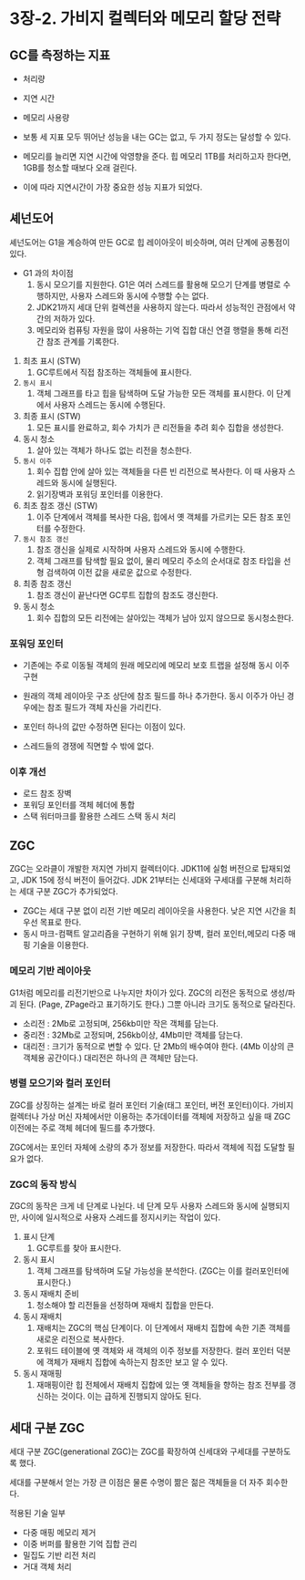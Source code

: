 # 3장-2. 가비지 컬렉터와 메모리 할당 전략

## GC를 측정하는 지표

- 처리량
- 지연 시간
- 메모리 사용량

- 보통 세 지표 모두 뛰어난 성능을 내는 GC는 없고, 두 가지 정도는 달성할 수 있다.
- 메모리를 늘리면 지연 시간에 악영향을 준다. 힙 메모리 1TB를 처리하고자 한다면, 1GB를 청소할 때보다 오래 걸린다.
- 이에 따라 지연시간이 가장 중요한 성능 지표가 되었다.

## 셰넌도어

셰넌도어는 G1을 계승하여 만든 GC로 힙 레이아웃이 비슷하며, 여러 단계에 공통점이 있다.

- G1 과의 차이점
    1. 동시 모으기를 지원한다. G1은 여러 스레드를 활용해 모으기 단계를 병렬로 수행하지만, 사용자 스레드와 동시에 수행할 수는 없다.
    2. JDK21까지 세대 단위 컬렉션을 사용하지 않는다. 따라서 성능적인 관점에서 약간의 저하가 있다.
    3. 메모리와 컴퓨팅 자원을 많이 사용하는 기억 집합 대신 연결 행렬을 통해 리전 간 참조 관계를 기록한다.

1. 최초 표시 (STW)
    1. GC루트에서 직접 참조하는 객체들에 표시한다.
2. `동시 표시`
    1. 객체 그래프를 타고 힙을 탐색하며 도달 가능한 모든 객체를 표시한다. 이 단계에서 사용자 스레드는 동시에 수행된다.
3. 최종 표시 (STW)
    1. 모든 표시를 완료하고, 회수 가치가 큰 리전들을 추려 회수 집합을 생성한다.
4. 동시 청소
    1. 살아 있는 객체가 하나도 없는 리전을 청소한다.
5. `동시 이주`
    1. 회수 집합 안에 살아 있는 객체들을 다른 빈 리전으로 복사한다. 이 때 사용자 스레드와 동시에 실행된다.
    2. 읽기장벽과 포워딩 포인터를 이용한다.
6. 최초 참조 갱신 (STW)
    1. 이주 단계에서 객체를 복사한 다음, 힙에서 옛 객체를 가르키는 모든 참조 포인터를 수정한다.
7. `동시 참조 갱신`
    1. 참조 갱신을 실제로 시작하며 사용자 스레드와 동시에 수행한다.
    2. 객체 그래프를 탐색할 필요 없이, 물리 메모리 주소의 순서대로 참조 타입을 선형 검색하여 이전 값을 새로운 값으로 수정한다.
8. 최종 참조 갱신
    1. 참조 갱신이 끝난다면 GC루트 집합의 참조도 갱신한다.
9. 동시 청소
    1. 회수 집합의 모든 리전에는 살아있는 객체가 남아 있지 않으므로 동시청소한다.

### 포워딩 포인터

- 기존에는 주로 이동될 객체의 원래 메모리에 메모리 보호 트랩을 설정해 동시 이주 구현
- 원래의 객체 레이아웃 구조 상단에 참조 필드를 하나 추가한다. 동시 이주가 아닌 경우에는 참조 필드가 객체 자신을 가리킨다.
- 포인터 하나의 값만 수정하면 된다는 이점이 있다.

- 스레드들의 경쟁에 직면할 수 밖에 없다.

### 이후 개선

- 로드 참조 장벽
- 포워딩 포인터를 객체 헤더에 통합
- 스택 워터마크를 활용한 스레드 스택 동시 처리

## ZGC

ZGC는 오라클이 개발한 저지연 가비지 컬렉터이다. JDK11에 실험 버전으로 탑재되었고, JDK 15에 정식 버전이 들어갔다. JDK 21부터는 신세대와 구세대를 구분해 처리하는 세대 구분 ZGC가 추가되었다.

- ZGC는 세대 구분 없이 리전 기반 메모리 레이아웃을 사용한다. 낮은 지연 시간을 최우선 목표로 한다.
- 동시 마크-컴팩트 알고리즘을 구현하기 위해 읽기 장벽, 컬러 포인터,메모리 다중 매핑 기술을 이용한다.

### 메모리 기반 레이아웃

G1처럼 메모리를 리전기반으로 나누지만 차이가 있다. ZGC의 리전은 동적으로 생성/파괴 된다. (Page, ZPage라고 표기하기도 한다.) 그뿐 아니라 크기도 동적으로 달라진다.

- 소리전 : 2Mb로 고정되며, 256kb미만 작은 객체를 담는다.
- 중리전 : 32Mb로 고정되며, 256kb이상, 4Mb미만 객체를 담는다.
- 대리전 : 크기가 동적으로 변할 수 있다. 단 2Mb의 배수여야 한다. (4Mb 이상의 큰 객체용 공간이다.) 대리전은 하나의 큰 객체만 담는다.

### 병렬 모으기와 컬러 포인터

ZGC를 상징하는 설계는 바로 컬러 포인터 기술(태그 포인터, 버전 포인터)이다. 가비지 컬렉터나 가상 머신 자체에서만 이용하는 추가데이터를 객체에 저장하고 싶을 때 ZGC이전에는 주로 객체 헤더에 필드를 추가했다.

ZGC에서는 포인터 자체에 소량의 추가 정보를 저장한다. 따라서 객체에 직접 도달할 필요가 없다.

### ZGC의 동작 방식

ZGC의 동작은 크게 네 단계로 나뉜다. 네 단계 모두 사용자 스레드와 동시에 실행되지만, 사이에 일시적으로 사용자 스레드를 정지시키는 작업이 있다.

1. 표시 단계
    1. GC루트를 찾아 표시한다.
2. 동시 표시
    1. 객체 그래프를 탐색하며 도달 가능성을 분석한다. (ZGC는 이를 컬러포인터에 표시한다.)
3. 동시 재배치 준비
    1. 청소해야 할 리전들을 선정하며 재배치 집합을 만든다.
4. 동시 재배치
    1. 재배치는 ZGC의 핵심 단계이다. 이 단계에서 재배치 집합에 속한 기존 객체를 새로운 리전으로 복사한다.
    2. 포워드 테이블에 옛 객체와 새 객체의 이주 정보를 저장한다. 컬러 포인터 덕분에 객체가 재배치 집합에 속하는지 참조만 보고 알 수 있다.
5. 동시 재매핑
    1. 재매핑이란 힙 전체에서 재배치 집합에 있는 옛 객체들을 향하는 참조 전부를 갱신하는 것이다. 이는 급하게 진행되지 않아도 된다.

## **세대 구분 ZGC**

세대 구분 ZGC(generational ZGC)는 ZGC를 확장하여 신세대와 구세대를 구분하도록 했다. 

세대를 구분해서 얻는 가장 큰 이점은 물론 수명이 짦은 젊은 객체들을 더 자주 회수한다.

적용된 기술 일부

- 다중 매핑 메모리 제거
- 이중 버퍼를 활용한 기억 집합 관리
- 밀집도 기반 리전 처리
- 거대 객체 처리